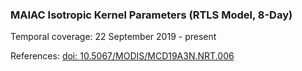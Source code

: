 ### MAIAC Isotropic Kernel Parameters (RTLS Model, 8-Day)
Temporal coverage: 22 September 2019 - present

References: [doi: 10.5067/MODIS/MCD19A3N.NRT.006](https://doi.org/10.5067/MODIS/MCD19A3N.NRT.006)

